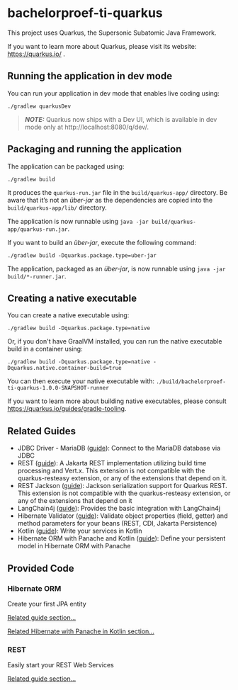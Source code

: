 # bachelorproef-ti-quarkus

This project uses Quarkus, the Supersonic Subatomic Java Framework.

If you want to learn more about Quarkus, please visit its website: https://quarkus.io/ .

## Running the application in dev mode

You can run your application in dev mode that enables live coding using:
```shell script
./gradlew quarkusDev
```

> **_NOTE:_**  Quarkus now ships with a Dev UI, which is available in dev mode only at http://localhost:8080/q/dev/.

## Packaging and running the application

The application can be packaged using:
```shell script
./gradlew build
```
It produces the `quarkus-run.jar` file in the `build/quarkus-app/` directory.
Be aware that it’s not an _über-jar_ as the dependencies are copied into the `build/quarkus-app/lib/` directory.

The application is now runnable using `java -jar build/quarkus-app/quarkus-run.jar`.

If you want to build an _über-jar_, execute the following command:
```shell script
./gradlew build -Dquarkus.package.type=uber-jar
```

The application, packaged as an _über-jar_, is now runnable using `java -jar build/*-runner.jar`.

## Creating a native executable

You can create a native executable using: 
```shell script
./gradlew build -Dquarkus.package.type=native
```

Or, if you don't have GraalVM installed, you can run the native executable build in a container using: 
```shell script
./gradlew build -Dquarkus.package.type=native -Dquarkus.native.container-build=true
```

You can then execute your native executable with: `./build/bachelorproef-ti-quarkus-1.0.0-SNAPSHOT-runner`

If you want to learn more about building native executables, please consult https://quarkus.io/guides/gradle-tooling.

## Related Guides

- JDBC Driver - MariaDB ([guide](https://quarkus.io/guides/datasource)): Connect to the MariaDB database via JDBC
- REST ([guide](https://quarkus.io/guides/rest)): A Jakarta REST implementation utilizing build time processing and Vert.x. This extension is not compatible with the quarkus-resteasy extension, or any of the extensions that depend on it.
- REST Jackson ([guide](https://quarkus.io/guides/rest#json-serialisation)): Jackson serialization support for Quarkus REST. This extension is not compatible with the quarkus-resteasy extension, or any of the extensions that depend on it
- LangChain4j ([guide](https://docs.quarkiverse.io/quarkus-langchain4j/dev/index.html)): Provides the basic integration with LangChain4j
- Hibernate Validator ([guide](https://quarkus.io/guides/validation)): Validate object properties (field, getter) and method parameters for your beans (REST, CDI, Jakarta Persistence)
- Kotlin ([guide](https://quarkus.io/guides/kotlin)): Write your services in Kotlin
- Hibernate ORM with Panache and Kotlin ([guide](https://quarkus.io/guides/hibernate-orm-panache-kotlin)): Define your persistent model in Hibernate ORM with Panache

## Provided Code

### Hibernate ORM

Create your first JPA entity

[Related guide section...](https://quarkus.io/guides/hibernate-orm)


[Related Hibernate with Panache in Kotlin section...](https://quarkus.io/guides/hibernate-orm-panache-kotlin)

### REST

Easily start your REST Web Services

[Related guide section...](https://quarkus.io/guides/getting-started-reactive#reactive-jax-rs-resources)
